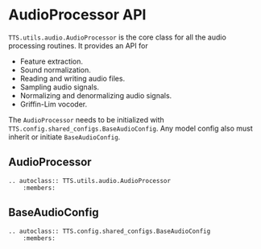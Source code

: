 # AudioProcessor API

`TTS.utils.audio.AudioProcessor` is the core class for all the audio processing routines. It provides an API for

- Feature extraction.
- Sound normalization.
- Reading and writing audio files.
- Sampling audio signals.
- Normalizing and denormalizing audio signals.
- Griffin-Lim vocoder.

The `AudioProcessor` needs to be initialized with `TTS.config.shared_configs.BaseAudioConfig`. Any model config
also must inherit or initiate `BaseAudioConfig`.

## AudioProcessor
```{eval-rst}
.. autoclass:: TTS.utils.audio.AudioProcessor
    :members:
```

## BaseAudioConfig
```{eval-rst}
.. autoclass:: TTS.config.shared_configs.BaseAudioConfig
    :members:
```